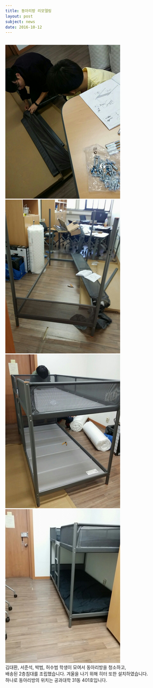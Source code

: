 ```yaml
---
title: 동아리방 리모델링
layout: post
subject: news
date: 2016-10-12
---
```

<br/>
<img src="/assets/acts/remodel1.jpg" width="360" height="480"/>
<img src="/assets/acts/remodel2.jpg" width="360" height="480"/>
<br/>
<img src="/assets/acts/remodel3.jpg" width="360" height="480"/>
<img src="/assets/acts/remodel4.jpg" width="360" height="480"/>
<br/>
김대환, 서준석, 박범, 허수범 학생이 모여서 동아리방을 청소하고,<br/>
배송된 2층침대를 조립했습니다. 겨울을 나기 위해 히터 또한 설치하였습니다. <br/>
하나로 동아리방의 위치는 공과대학 31동 401호입니다.
